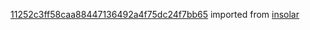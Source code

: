 [11252c3ff58caa88447136492a4f75dc24f7bb65](https://github.com/insolar/insolar/commit/11252c3ff58caa88447136492a4f75dc24f7bb65) imported from [insolar](https://github.com/insolar/insolar)
